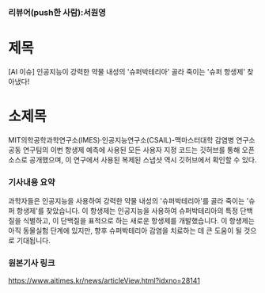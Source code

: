 ### 리뷰어(push한 사람):서원영
# 제목
[AI 이슈] 인공지능이 강력한 약물 내성의 '슈퍼박테리아' 골라 죽이는 '슈퍼 항생제' 찾아냈다!
# 소제목
MIT의학공학과학연구소(IMES)‧인공지능연구소(CSAIL)-맥마스터대학 감염병 연구소 공동 연구팀의 이번 항생제 예측에 사용된 모든 사용자 지정 코드는 깃허브를 통해 오픈 소스로 공개했으며, 이 연구에서 사용된 복제된 스냅샷 역시 깃허브에서 확인할 수 있다. 
### 기사내용 요약
과학자들은 인공지능을 사용하여 강력한 약물 내성의 '슈퍼박테리아'를 골라 죽이는 '슈퍼 항생제'를 찾았습니다. 이 항생제는 인공지능을 사용하여 슈퍼박테리아의 특정 단백질을 식별하고, 이 단백질을 표적으로 하는 새로운 항생제를 개발했습니다. 이 항생제는 아직 동물실험 단계에 있지만, 향후 슈퍼박테리아 감염을 치료하는 데 큰 도움이 될 것으로 기대됩니다.
### 원본기사 링크
https://www.aitimes.kr/news/articleView.html?idxno=28141
